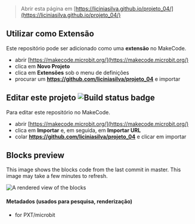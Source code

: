 
> Abrir esta página em [https://liciniasilva.github.io/projeto_04/](https://liciniasilva.github.io/projeto_04/)

## Utilizar como Extensão

Este repositório pode ser adicionado como uma **extensão** no MakeCode.

* abrir [https://makecode.microbit.org/](https://makecode.microbit.org/)
* clica em **Novo Projeto**
* clica em **Extensões** sob o menu de definições
* procurar um **https://github.com/liciniasilva/projeto_04** e importar

## Editar este projeto ![Build status badge](https://github.com/liciniasilva/projeto_04/workflows/MakeCode/badge.svg)

Para editar este repositório no MakeCode.

* abrir [https://makecode.microbit.org/](https://makecode.microbit.org/)
* clica em **Importar** e, em seguida, em **Importar URL**
* colar **https://github.com/liciniasilva/projeto_04** e clicar em importar

## Blocks preview

This image shows the blocks code from the last commit in master.
This image may take a few minutes to refresh.

![A rendered view of the blocks](https://github.com/liciniasilva/projeto_04/raw/master/.github/makecode/blocks.png)

#### Metadados (usados para pesquisa, renderização)

* for PXT/microbit
<script src="https://makecode.com/gh-pages-embed.js"></script><script>makeCodeRender("{{ site.makecode.home_url }}", "{{ site.github.owner_name }}/{{ site.github.repository_name }}");</script>
